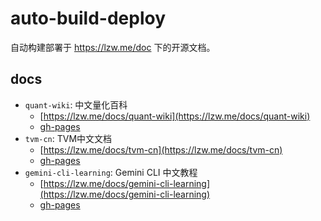 # auto-build-deploy

自动构建部署于 https://lzw.me/doc 下的开源文档。

## docs

<!--docs-list-->
- `quant-wiki`: 中文量化百科
  - [https://lzw.me/docs/quant-wiki](https://lzw.me/docs/quant-wiki)
  - [gh-pages](https://renxia.github.io/auto-build-deploy/docs/quant-wiki/)
- `tvm-cn`: TVM中文文档
  - [https://lzw.me/docs/tvm-cn](https://lzw.me/docs/tvm-cn)
  - [gh-pages](https://renxia.github.io/auto-build-deploy/docs/tvm-cn/)
- `gemini-cli-learning`: Gemini CLI 中文教程
  - [https://lzw.me/docs/gemini-cli-learning](https://lzw.me/docs/gemini-cli-learning)
  - [gh-pages](https://renxia.github.io/auto-build-deploy/docs/gemini-cli-learning/)
<!--/docs-list-->
